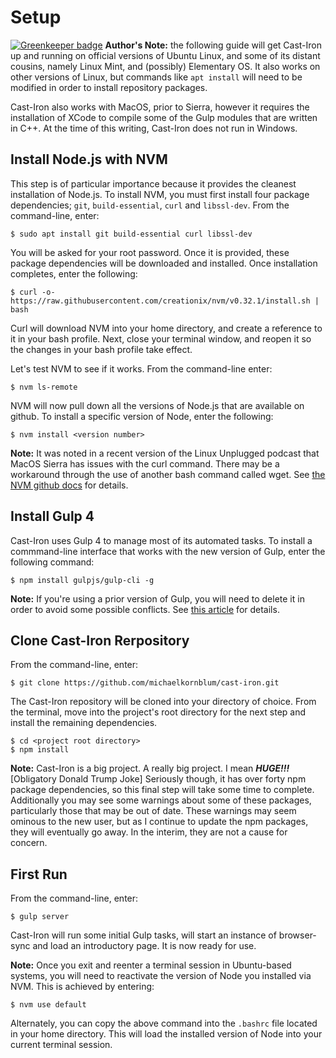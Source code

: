 # Setup

[![Greenkeeper badge](https://badges.greenkeeper.io/michaelkornblum/cast-iron.svg)](https://greenkeeper.io/)
**Author's Note:** the following guide will get Cast-Iron up and running on official versions of Ubuntu Linux, and some of its distant cousins, namely Linux Mint, and (possibly) Elementary OS. It also works on other versions of Linux, but commands like ```apt install``` will need to be modified in order to install repository packages.

Cast-Iron also works with MacOS, prior to Sierra, however it requires the installation of XCode to compile some of the Gulp modules that are written in C++. At the time of this writing, Cast-Iron does not run in Windows.

## Install Node.js with NVM
This step is of particular importance because it provides the cleanest installation of Node.js. To install NVM, you must first install four package dependencies; ```git```, ```build-essential```, ```curl``` and ```libssl-dev```. From the command-line, enter:

```
$ sudo apt install git build-essential curl libssl-dev
```
You will be asked for your root password. Once it is provided, these package dependencies will be downloaded and installed. Once installation completes, enter the following:

```
$ curl -o- https://raw.githubusercontent.com/creationix/nvm/v0.32.1/install.sh | bash
```

Curl will download NVM into your home directory, and create a reference to it in your bash profile. Next, close your terminal window, and reopen it so the changes in your bash profile take effect.

Let's test NVM to see if it works. From the command-line enter:

```
$ nvm ls-remote
```
NVM will now pull down all the versions of Node.js that are available on github. To install a specific version of Node, enter the following:

```
$ nvm install <version number>
```

**Note:** It was noted in a recent version of the Linux Unplugged podcast that MacOS Sierra has issues with the curl command. There may be a workaround through the use of another bash command called wget. See [the NVM github docs](https://github.com/creationix/nvm) for details.

## Install Gulp 4
Cast-Iron uses Gulp 4 to manage most of its automated tasks. To install a commmand-line interface that works with the new version of Gulp, enter the following command:

```
$ npm install gulpjs/gulp-cli -g
```

**Note:** If you're using a prior version of Gulp, you will need to delete it in order to avoid some possible conflicts. See [this article](https://demisx.github.io/gulp4/2015/01/15/install-gulp4.html) for details.

## Clone Cast-Iron Rerpository  
From the command-line, enter:

```
$ git clone https://github.com/michaelkornblum/cast-iron.git
```

The Cast-Iron repository will be cloned into your directory of choice. From the terminal, move into the project's root directory for the next step and install the remaining dependencies.

```
$ cd <project root directory>
$ npm install
```

**Note:** Cast-Iron is a big project. A really big project. I mean ***HUGE!!!***  [Obligatory Donald Trump Joke] Seriously though, it has over forty npm package dependencies, so this final step will take some time to complete. Additionally you may see some warnings about some of these packages, particularly those that may be out of date. These warnings may seem ominous to the new user, but as I continue to update the npm packages, they will eventually go away. In the interim, they are not a cause for concern.

## First Run
From the command-line, enter:

```
$ gulp server
```

Cast-Iron will run some initial Gulp tasks, will start an instance of browser-sync and load an introductory page. It is now ready for use.

**Note:** Once you exit and reenter a terminal session in Ubuntu-based systems, you will need to reactivate the version of Node you installed via NVM. This is achieved by entering:

```
$ nvm use default
```

Alternately, you can copy the above command into the ``.bashrc`` file located in your home directory. This will load the installed version of Node into your current terminal session.
